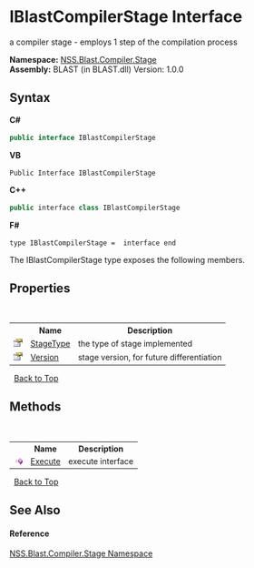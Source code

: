# IBlastCompilerStage Interface
 

a compiler stage - employs 1 step of the compilation process

**Namespace:**&nbsp;<a href="f44e629d-16ad-ce78-c6d1-bb239589698b.md">NSS.Blast.Compiler.Stage</a><br />**Assembly:**&nbsp;BLAST (in BLAST.dll) Version: 1.0.0

## Syntax

**C#**<br />
``` C#
public interface IBlastCompilerStage
```

**VB**<br />
``` VB
Public Interface IBlastCompilerStage
```

**C++**<br />
``` C++
public interface class IBlastCompilerStage
```

**F#**<br />
``` F#
type IBlastCompilerStage =  interface end
```

The IBlastCompilerStage type exposes the following members.


## Properties
&nbsp;<table><tr><th></th><th>Name</th><th>Description</th></tr><tr><td>![Public property](media/pubproperty.gif "Public property")</td><td><a href="a882727d-c6e5-ed0f-af46-b7915e62d60e.md">StageType</a></td><td>
the type of stage implemented</td></tr><tr><td>![Public property](media/pubproperty.gif "Public property")</td><td><a href="7b2db300-c87c-094b-cb07-567236ddc4e0.md">Version</a></td><td>
stage version, for future differentiation</td></tr></table>&nbsp;
<a href="#iblastcompilerstage-interface">Back to Top</a>

## Methods
&nbsp;<table><tr><th></th><th>Name</th><th>Description</th></tr><tr><td>![Public method](media/pubmethod.gif "Public method")</td><td><a href="414b366a-c058-4684-f354-ec98b7ce5ba3.md">Execute</a></td><td>
execute interface</td></tr></table>&nbsp;
<a href="#iblastcompilerstage-interface">Back to Top</a>

## See Also


#### Reference
<a href="f44e629d-16ad-ce78-c6d1-bb239589698b.md">NSS.Blast.Compiler.Stage Namespace</a><br />